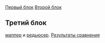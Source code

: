 [Первый блок](screenshots)
[Второй блок](hdfs.md)
## Третий блок
[маппер](mapper.py) и [редьюсер](reducer.py). [Результаты сравнения](compare.txt)